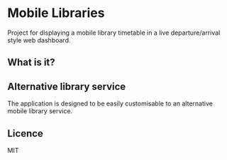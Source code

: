 # Mobile Libraries

Project for displaying a mobile library timetable in a live departure/arrival style web dashboard.

## What is it?


## Alternative library service

The application is designed to be easily customisable to an alternative mobile library service.

## Licence

MIT